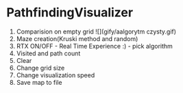 # PathfindingVisualizer
1. Comparision on empty grid
![](gify/aalgorytm czysty.gif)
3. Maze creation(Kruski method and random)
4. RTX ON/OFF - Real Time Experience :) - pick algorithm
5. Visited and path count
6. Clear
7. Change grid size
8. Change visualization speed
9. Save map to file
